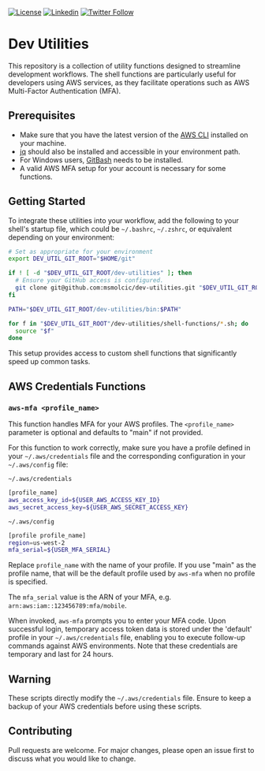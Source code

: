 [![License](https://img.shields.io/badge/license-MIT-green)](https://github.com/YourGithubUsername/YourRepositoryName/blob/main/LICENSE)
[![Linkedin](https://img.shields.io/badge/-LinkedIn-blue?style=flat-square&logo=Linkedin&logoColor=white&link=https://www.linkedin.com/in/yourusername)](https://www.linkedin.com/in/msmolcic/)
[![Twitter Follow](https://img.shields.io/twitter/follow/MarioSmolcic?style=social)](https://twitter.com/MarioSmolcic)

# Dev Utilities

This repository is a collection of utility functions designed to streamline development workflows. The shell functions are particularly useful for developers using AWS services, as they facilitate operations such as AWS Multi-Factor Authentication (MFA).

## Prerequisites

- Make sure that you have the latest version of the [AWS CLI](https://docs.aws.amazon.com/cli/latest/userguide/getting-started-install.html) installed on your machine.
- [jq](https://stedolan.github.io/jq/) should also be installed and accessible in your environment path.
- For Windows users, [GitBash](https://gitforwindows.org/) needs to be installed.
- A valid AWS MFA setup for your account is necessary for some functions.

## Getting Started

To integrate these utilities into your workflow, add the following to your shell's startup file, which could be `~/.bashrc`, `~/.zshrc`, or equivalent depending on your environment:

```bash
# Set as appropriate for your environment
export DEV_UTIL_GIT_ROOT="$HOME/git"

if ! [ -d "$DEV_UTIL_GIT_ROOT/dev-utilities" ]; then
  # Ensure your GitHub access is configured.
  git clone git@github.com:msmolcic/dev-utilities.git "$DEV_UTIL_GIT_ROOT"/dev-utilities
fi

PATH="$DEV_UTIL_GIT_ROOT/dev-utilities/bin:$PATH"

for f in "$DEV_UTIL_GIT_ROOT"/dev-utilities/shell-functions/*.sh; do
  source "$f"
done
```

This setup provides access to custom shell functions that significantly speed up common tasks.

## AWS Credentials Functions

### `aws-mfa <profile_name>`
This function handles MFA for your AWS profiles. The `<profile_name>` parameter is optional and defaults to "main" if not provided.

For this function to work correctly, make sure you have a profile defined in your `~/.aws/credentials` file and the corresponding configuration in your `~/.aws/config` file:

`~/.aws/credentials`

```bash
[profile_name]
aws_access_key_id=${USER_AWS_ACCESS_KEY_ID}
aws_secret_access_key=${USER_AWS_SECRET_ACCESS_KEY}
```

`~/.aws/config`

```bash
[profile profile_name]
region=us-west-2
mfa_serial=${USER_MFA_SERIAL}
```

Replace `profile_name` with the name of your profile. If you use "main" as the profile name, that will be the default profile used by `aws-mfa` when no profile is specified.

The `mfa_serial` value is the ARN of your MFA, e.g. `arn:aws:iam::123456789:mfa/mobile`.

When invoked, `aws-mfa` prompts you to enter your MFA code. Upon successful login, temporary access token data is stored under the 'default' profile in your `~/.aws/credentials` file, enabling you to execute follow-up commands against AWS environments. Note that these credentials are temporary and last for 24 hours.

## Warning
These scripts directly modify the `~/.aws/credentials` file. Ensure to keep a backup of your AWS credentials before using these scripts.

## Contributing
Pull requests are welcome. For major changes, please open an issue first to discuss what you would like to change.